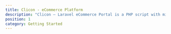 ```yaml
---
title: Clicon - eCommerce Platform
description: "Clicon – Laravel eCommerce Portal is a PHP script with minimal, clean, flexible, and structured code. "
position: 1
category: Getting Started
---
```

